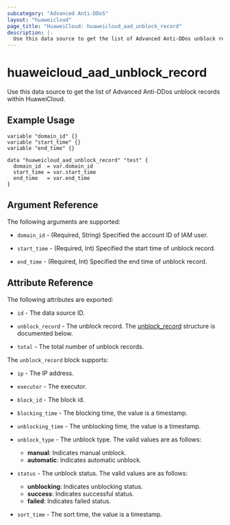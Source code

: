 ```yaml
---
subcategory: "Advanced Anti-DDoS"
layout: "huaweicloud"
page_title: "HuaweiCloud: huaweicloud_aad_unblock_record"
description: |-
  Use this data source to get the list of Advanced Anti-DDos unblock records within HuaweiCloud.
---
```


# huaweicloud_aad_unblock_record

Use this data source to get the list of Advanced Anti-DDos unblock records within HuaweiCloud.

## Example Usage

```hcl
variable "domain_id" {}
variable "start_time" {}
variable "end_time" {}

data "huaweicloud_aad_unblock_record" "test" {
  domain_id  = var.domain_id
  start_time = var.start_time
  end_time   = var.end_time
}
```

## Argument Reference

The following arguments are supported:

* `domain_id` - (Required, String) Specified the account ID of IAM user.

* `start_time` - (Required, Int) Specified the start time of unblock record.

* `end_time` - (Required, Int) Specified the end time of unblock record.

## Attribute Reference

The following attributes are exported:

* `id` - The data source ID.

* `unblock_record` - The unblock record.
  The [unblock_record](#unblock_record_struct) structure is documented below.

* `total` - The total number of unblock records.

<a name="unblock_record_struct"></a>
The `unblock_record` block supports:

* `ip` - The IP address.

* `executor` - The executor.

* `block_id` - The block id.

* `blocking_time` - The blocking time, the value is a timestamp.

* `unblocking_time` - The unblocking time, the value is a timestamp.

* `unblock_type` - The unblock type. The valid values are as follows:
  + **manual**: Indicates manual unblock.
  + **automatic**: Indicates automatic unblock.

* `status` - The unblock status. The valid values are as follows:
  + **unblocking**: Indicates unblocking status.
  + **success**: Indicates successful status.
  + **failed**: Indicates failed status.

* `sort_time` - The sort time, the value is a timestamp.




